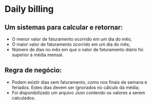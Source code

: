 # Daily billing

## Um sistemas para calcular e retornar:
- O menor valor de faturamento ocorrido em um dia do mês;
- O maior valor de faturamento ocorrido em um dia do mês;
- Número de dias no mês em que o valor de faturamento diário foi superior à média mensal.

## Regra de negócio:
- Podem existir dias sem faturamento, como nos finais de semana e feriados. Estes dias devem ser ignorados no cálculo da média;
- Foi disponibilizado um arquivo Json contendo os valores a serem calculados.
